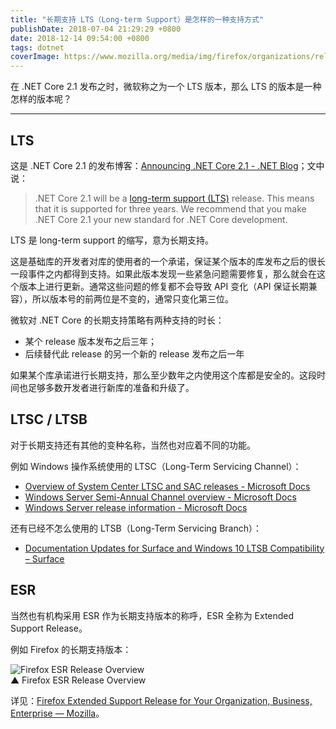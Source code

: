 ```yaml
---
title: "长期支持 LTS（Long-term Support）是怎样的一种支持方式"
publishDate: 2018-07-04 21:29:29 +0800
date: 2018-12-14 09:54:00 +0800
tags: dotnet
coverImage: https://www.mozilla.org/media/img/firefox/organizations/release-overview.d8ca18efe06f.png
---
```


在 .NET Core 2.1 发布之时，微软称之为一个 LTS 版本，那么 LTS 的版本是一种怎样的版本呢？

---

<div id="toc"></div>

## LTS

这是 .NET Core 2.1 的发布博客：[Announcing .NET Core 2.1 - .NET Blog](https://blogs.msdn.microsoft.com/dotnet/2018/05/30/announcing-net-core-2-1/)；文中说：

> .NET Core 2.1 will be a [long-term support (LTS)](https://github.com/dotnet/core/blob/master/microsoft-support.md) release. This means that it is supported for three years. We recommend that you make .NET Core 2.1 your new standard for .NET Core development.

LTS 是 long-term support 的缩写，意为长期支持。

这是基础库的开发者对库的使用者的一个承诺，保证某个版本的库发布之后的很长一段事件之内都得到支持。如果此版本发现一些紧急问题需要修复，那么就会在这个版本上进行更新。通常这些问题的修复都不会导致 API 变化（API 保证长期兼容），所以版本号的前两位是不变的，通常只变化第三位。

微软对 .NET Core 的长期支持策略有两种支持的时长：

- 某个 release 版本发布之后三年；
- 后续替代此 release 的另一个新的 release 发布之后一年

如果某个库承诺进行长期支持，那么至少数年之内使用这个库都是安全的。这段时间也足够多数开发者进行新库的准备和升级了。

## LTSC / LTSB

对于长期支持还有其他的变种名称，当然也对应着不同的功能。

例如 Windows 操作系统使用的 LTSC（Long-Term Servicing Channel）：

- [Overview of System Center LTSC and SAC releases - Microsoft Docs](https://docs.microsoft.com/en-us/system-center/ltsc-and-sac-overview#long-term-servicing-channel-ltsc?wt.mc_id=MVP)
- [Windows Server Semi-Annual Channel overview - Microsoft Docs](https://docs.microsoft.com/en-us/windows-server/get-started/semi-annual-channel-overview#long-term-servicing-channel-ltsc?wt.mc_id=MVP)
- [Windows Server release information - Microsoft Docs](https://docs.microsoft.com/en-us/windows-server/get-started/windows-server-release-info?wt.mc_id=MVP)

还有已经不怎么使用的 LTSB（Long-Term Servicing Branch）：

- [Documentation Updates for Surface and Windows 10 LTSB Compatibility – Surface](https://blogs.technet.microsoft.com/surface/2017/04/11/documentation-updates-for-surface-and-windows-10-ltsb-compatibility/)

## ESR

当然也有机构采用 ESR 作为长期支持版本的称呼，ESR 全称为 Extended Support Release。

例如 Firefox 的长期支持版本：

![Firefox ESR Release Overview](https://www.mozilla.org/media/img/firefox/organizations/release-overview.d8ca18efe06f.png)  
▲ Firefox ESR Release Overview

详见：[Firefox Extended Support Release for Your Organization, Business, Enterprise — Mozilla](https://www.mozilla.org/en-US/firefox/organizations/)。

